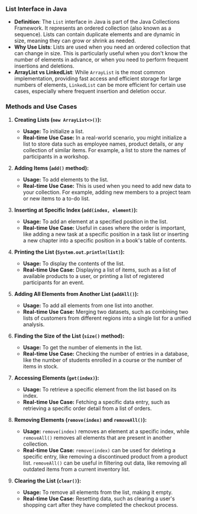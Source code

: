 ### List Interface in Java

- **Definition**: The `List` interface in Java is part of the Java Collections Framework. It represents an ordered collection (also known as a sequence). Lists can contain duplicate elements and are dynamic in size, meaning they can grow or shrink as needed.
- **Why Use Lists**: Lists are used when you need an ordered collection that can change in size. This is particularly useful when you don't know the number of elements in advance, or when you need to perform frequent insertions and deletions.
- **ArrayList vs LinkedList**: While `ArrayList` is the most common implementation, providing fast access and efficient storage for large numbers of elements, `LinkedList` can be more efficient for certain use cases, especially where frequent insertion and deletion occur.

### Methods and Use Cases
1. **Creating Lists (`new ArrayList<>()`):**
   - **Usage:** To initialize a list.
   - **Real-time Use Case:** In a real-world scenario, you might initialize a list to store data such as employee names, product details, or any collection of similar items. For example, a list to store the names of participants in a workshop.

2. **Adding Items (`add()` method):**
   - **Usage:** To add elements to the list.
   - **Real-time Use Case:** This is used when you need to add new data to your collection. For example, adding new members to a project team or new items to a to-do list.

3. **Inserting at Specific Index (`add(index, element)`):**
   - **Usage:** To add an element at a specified position in the list.
   - **Real-time Use Case:** Useful in cases where the order is important, like adding a new task at a specific position in a task list or inserting a new chapter into a specific position in a book's table of contents.

4. **Printing the List (`System.out.println(list)`):**
   - **Usage:** To display the contents of the list.
   - **Real-time Use Case:** Displaying a list of items, such as a list of available products to a user, or printing a list of registered participants for an event.

5. **Adding All Elements from Another List (`addAll()`):**
   - **Usage:** To add all elements from one list into another.
   - **Real-time Use Case:** Merging two datasets, such as combining two lists of customers from different regions into a single list for a unified analysis.

6. **Finding the Size of the List (`size()` method):**
   - **Usage:** To get the number of elements in the list.
   - **Real-time Use Case:** Checking the number of entries in a database, like the number of students enrolled in a course or the number of items in stock.

7. **Accessing Elements (`get(index)`):**
   - **Usage:** To retrieve a specific element from the list based on its index.
   - **Real-time Use Case:** Fetching a specific data entry, such as retrieving a specific order detail from a list of orders.

8. **Removing Elements (`remove(index)` and `removeAll()`):**
   - **Usage:** `remove(index)` removes an element at a specific index, while `removeAll()` removes all elements that are present in another collection.
   - **Real-time Use Case:** `remove(index)` can be used for deleting a specific entry, like removing a discontinued product from a product list. `removeAll()` can be useful in filtering out data, like removing all outdated items from a current inventory list.

9. **Clearing the List (`clear()`):**
   - **Usage:** To remove all elements from the list, making it empty.
   - **Real-time Use Case:** Resetting data, such as clearing a user's shopping cart after they have completed the checkout process.

